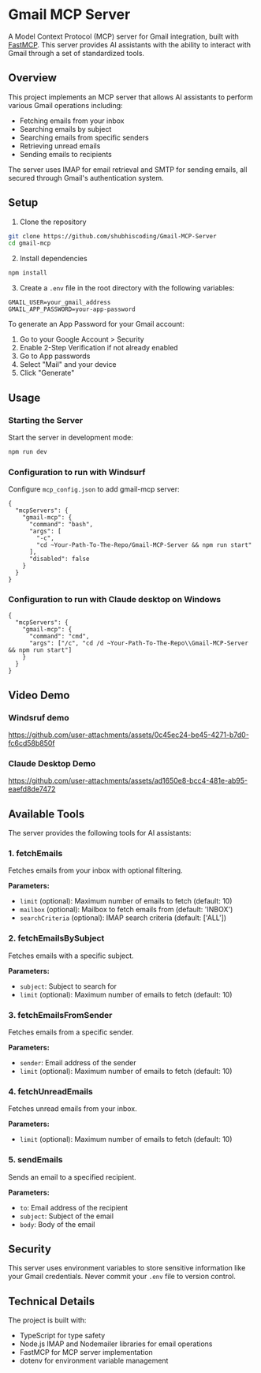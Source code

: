 # Gmail MCP Server

A Model Context Protocol (MCP) server for Gmail integration, built with [FastMCP](https://github.com/punkpeye/fastmcp). This server provides AI assistants with the ability to interact with Gmail through a set of standardized tools.

## Overview

This project implements an MCP server that allows AI assistants to perform various Gmail operations including:

- Fetching emails from your inbox
- Searching emails by subject
- Searching emails from specific senders
- Retrieving unread emails
- Sending emails to recipients

The server uses IMAP for email retrieval and SMTP for sending emails, all secured through Gmail's authentication system.

## Setup

1. Clone the repository

```bash
git clone https://github.com/shubhiscoding/Gmail-MCP-Server
cd gmail-mcp
```

2. Install dependencies

```bash
npm install
```

3. Create a `.env` file in the root directory with the following variables:

```
GMAIL_USER=your_gmail_address
GMAIL_APP_PASSWORD=your-app-password
```

To generate an App Password for your Gmail account:
1. Go to your Google Account > Security
2. Enable 2-Step Verification if not already enabled
3. Go to App passwords
4. Select "Mail" and your device
5. Click "Generate"

## Usage

### Starting the Server

Start the server in development mode:

```bash
npm run dev
```
### Configuration to run with Windsurf

Configure ```mcp_config.json``` to add gmail-mcp server:
```
{
  "mcpServers": {
    "gmail-mcp": {
      "command": "bash",
      "args": [
        "-c",
        "cd ~Your-Path-To-The-Repo/Gmail-MCP-Server && npm run start"
      ],
      "disabled": false
    }
  }
}
```

### Configuration to run with Claude desktop on Windows
```
{
  "mcpServers": {
    "gmail-mcp": {
      "command": "cmd",
      "args": ["/c", "cd /d ~Your-Path-To-The-Repo\\Gmail-MCP-Server && npm run start"]
    }
  }
}
```

## Video Demo

### Windsruf demo
https://github.com/user-attachments/assets/0c45ec24-be45-4271-b7d0-fc6cd58b850f

### Claude Desktop Demo


https://github.com/user-attachments/assets/ad1650e8-bcc4-481e-ab95-eaefd8de7472



## Available Tools

The server provides the following tools for AI assistants:

### 1. fetchEmails

Fetches emails from your inbox with optional filtering.

**Parameters:**
- `limit` (optional): Maximum number of emails to fetch (default: 10)
- `mailbox` (optional): Mailbox to fetch emails from (default: 'INBOX')
- `searchCriteria` (optional): IMAP search criteria (default: ['ALL'])

### 2. fetchEmailsBySubject

Fetches emails with a specific subject.

**Parameters:**
- `subject`: Subject to search for
- `limit` (optional): Maximum number of emails to fetch (default: 10)

### 3. fetchEmailsFromSender

Fetches emails from a specific sender.

**Parameters:**
- `sender`: Email address of the sender
- `limit` (optional): Maximum number of emails to fetch (default: 10)

### 4. fetchUnreadEmails

Fetches unread emails from your inbox.

**Parameters:**
- `limit` (optional): Maximum number of emails to fetch (default: 10)

### 5. sendEmails

Sends an email to a specified recipient.

**Parameters:**
- `to`: Email address of the recipient
- `subject`: Subject of the email
- `body`: Body of the email

## Security

This server uses environment variables to store sensitive information like your Gmail credentials. Never commit your `.env` file to version control.

## Technical Details

The project is built with:
- TypeScript for type safety
- Node.js IMAP and Nodemailer libraries for email operations
- FastMCP for MCP server implementation
- dotenv for environment variable management
